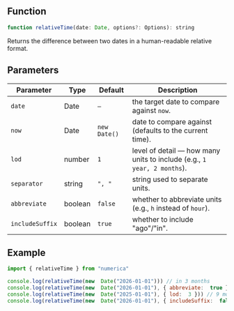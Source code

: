 ## Function
```js
function relativeTime(date: Date, options?: Options): string
```
Returns the difference between two dates in a human-readable relative format.
## Parameters
| Parameter | Type | Default | Description |
| --------------- | ------- | ------------ | ----------------------------------------------------------------------- |
| `date` | Date | `—` | the target date to compare against `now`. |
| `now` | Date | `new Date()` | date to compare against (defaults to the current time). |
| `lod` | number | `1` | level of detail — how many units to include (e.g., `1 year, 2 months`). |
| `separator` | string | `", "` | string used to separate units. |
| `abbreviate` | boolean | `false` | whether to abbreviate units (e.g., `h` instead of `hour`). |
| `includeSuffix` | boolean | `true` | whether to include "ago"/"in". |

## Example
```js
import { relativeTime } from "numerica"

console.log(relativeTime(new  Date("2026-01-01"))) // in 3 months
console.log(relativeTime(new  Date("2026-01-01"), { abbreviate:  true })) // in 3mo
console.log(relativeTime(new  Date("2025-01-01"), { lod:  3 })) // 9 months, 4 days, 15 hours ago
console.log(relativeTime(new  Date("2026-01-01"), { includeSuffix:  false })) // 3 months
```